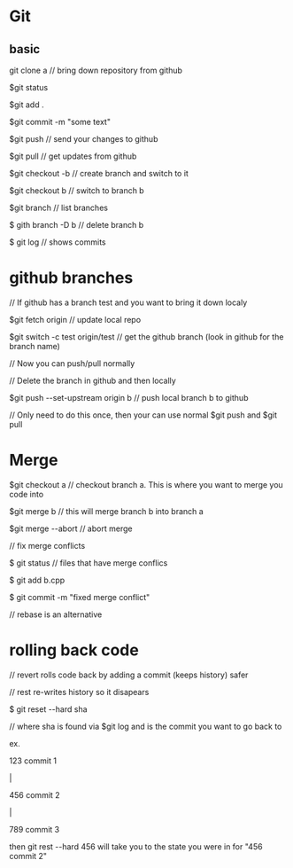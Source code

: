 # Git

## basic
git clone a // bring down repository from github

$git status

$git add .

$git commit -m "some text"

$git push // send your changes to github

$git pull // get updates from github

$git checkout -b // create branch and switch to it

$git checkout b // switch to branch b

$git branch // list branches

$ gith branch -D b // delete branch b

$ git log // shows commits

# github branches

// If github has a branch test and you want to bring it down localy

$git fetch origin // update local repo

$git switch -c test origin/test // get the github branch (look in github for the branch name)

// Now you can push/pull normally

// Delete the branch in github and then locally

$git push --set-upstream origin b // push local branch b to github

// Only need to do this once, then your can use normal $git push and $git pull

# Merge

$git checkout a // checkout branch a. This is where you want to merge you code into

$git merge b // this will merge branch b into branch a

$git merge --abort // abort merge

// fix merge conflicts

$ git status // files that have merge conflics

$ git add b.cpp

$ git commit -m "fixed merge conflict"

// rebase is an alternative

# rolling back code

// revert rolls code back by adding a commit (keeps history) safer

// rest re-writes history so it disapears

$ git reset --hard sha

// where sha is found via $git log and is the commit you want to go back to

ex.

123 commit 1

|

456 commit 2

|

789 commit 3

then git rest --hard 456 will take you to the state you were in for "456 commit 2"
